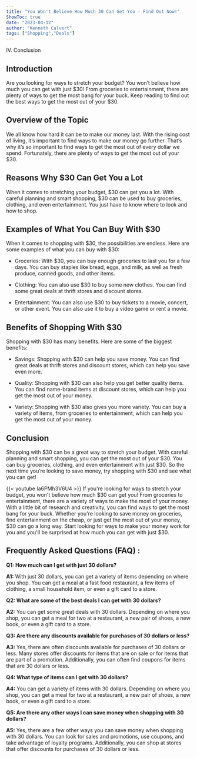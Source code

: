 ```yaml
---
title: "You Won't Believe How Much 30 Can Get You - Find Out Now!"
ShowToc: true 
date: "2023-04-12"
author: "Kenneth Calvert" 
tags: ["Shopping","Deals"]
---
```

IV. Conclusion

## Introduction

Are you looking for ways to stretch your budget? You won’t believe how much you can get with just $30! From groceries to entertainment, there are plenty of ways to get the most bang for your buck. Keep reading to find out the best ways to get the most out of your $30.

## Overview of the Topic

We all know how hard it can be to make our money last. With the rising cost of living, it’s important to find ways to make our money go further. That’s why it’s so important to find ways to get the most out of every dollar we spend. Fortunately, there are plenty of ways to get the most out of your $30. 

## Reasons Why $30 Can Get You a Lot

When it comes to stretching your budget, $30 can get you a lot. With careful planning and smart shopping, $30 can be used to buy groceries, clothing, and even entertainment. You just have to know where to look and how to shop. 

## Examples of What You Can Buy With $30

When it comes to shopping with $30, the possibilities are endless. Here are some examples of what you can buy with $30: 

- Groceries: With $30, you can buy enough groceries to last you for a few days. You can buy staples like bread, eggs, and milk, as well as fresh produce, canned goods, and other items. 

- Clothing: You can also use $30 to buy some new clothes. You can find some great deals at thrift stores and discount stores. 

- Entertainment: You can also use $30 to buy tickets to a movie, concert, or other event. You can also use it to buy a video game or rent a movie. 

## Benefits of Shopping With $30

Shopping with $30 has many benefits. Here are some of the biggest benefits: 

- Savings: Shopping with $30 can help you save money. You can find great deals at thrift stores and discount stores, which can help you save even more. 

- Quality: Shopping with $30 can also help you get better quality items. You can find name-brand items at discount stores, which can help you get the most out of your money. 

- Variety: Shopping with $30 also gives you more variety. You can buy a variety of items, from groceries to entertainment, which can help you get the most out of your money. 

## Conclusion

Shopping with $30 can be a great way to stretch your budget. With careful planning and smart shopping, you can get the most out of your $30. You can buy groceries, clothing, and even entertainment with just $30. So the next time you’re looking to save money, try shopping with $30 and see what you can get!

{{< youtube Ia6PMh3V6U4 >}} 
If you're looking for ways to stretch your budget, you won't believe how much $30 can get you! From groceries to entertainment, there are a variety of ways to make the most of your money. With a little bit of research and creativity, you can find ways to get the most bang for your buck. Whether you're looking to save money on groceries, find entertainment on the cheap, or just get the most out of your money, $30 can go a long way. Start looking for ways to make your money work for you and you'll be surprised at how much you can get with just $30.

## Frequently Asked Questions (FAQ) :
**Q1: How much can I get with just 30 dollars?**

**A1:** With just 30 dollars, you can get a variety of items depending on where you shop. You can get a meal at a fast food restaurant, a few items of clothing, a small household item, or even a gift card to a store. 

**Q2: What are some of the best deals I can get with 30 dollars?**

**A2:** You can get some great deals with 30 dollars. Depending on where you shop, you can get a meal for two at a restaurant, a new pair of shoes, a new book, or even a gift card to a store. 

**Q3: Are there any discounts available for purchases of 30 dollars or less?**

**A3:** Yes, there are often discounts available for purchases of 30 dollars or less. Many stores offer discounts for items that are on sale or for items that are part of a promotion. Additionally, you can often find coupons for items that are 30 dollars or less. 

**Q4: What type of items can I get with 30 dollars?**

**A4:** You can get a variety of items with 30 dollars. Depending on where you shop, you can get a meal for two at a restaurant, a new pair of shoes, a new book, or even a gift card to a store. 

**Q5: Are there any other ways I can save money when shopping with 30 dollars?**

**A5:** Yes, there are a few other ways you can save money when shopping with 30 dollars. You can look for sales and promotions, use coupons, and take advantage of loyalty programs. Additionally, you can shop at stores that offer discounts for purchases of 30 dollars or less.





